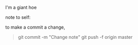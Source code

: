 I'm a giant hoe

note to self:

to make a commit a change, 

>git commit -m "Change note"
>git push -f origin master
